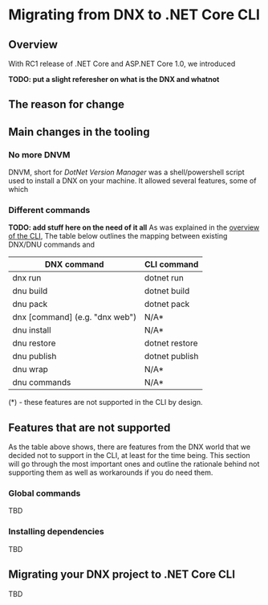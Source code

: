# Migrating from DNX to .NET Core CLI

## Overview
With RC1 release of .NET Core and ASP.NET Core 1.0, we introduced

**TODO: put a slight referesher on what is the DNX and whatnot**

## The reason for change

## Main changes in the tooling

### No more DNVM
DNVM, short for *DotNet Version Manager* was a shell/powershell script used to install a DNX on your machine. It allowed 
several features, some of which 

### Different commands
**TODO: add stuff here on the need of it all**
As was explained in the [overview of the CLI](overview.md), 
The table below outlines the mapping between existing DNX/DNU commands and 

| DNX command                    	| CLI command    	|
|--------------------------------	|----------------	|
| dnx run                        	| dotnet run     	|
| dnu build                      	| dotnet build   	|
| dnu pack                       	| dotnet pack    	|
| dnx [command] (e.g. "dnx web") 	| N/A\*            	|
| dnu install                    	| N/A\*            	|
| dnu restore                    	| dotnet restore 	|
| dnu publish                    	| dotnet publish 	|
| dnu wrap                       	| N/A\*            	|
| dnu commands                   	| N/A\*            	|

(\*) - these features are not supported in the CLI by design. 

## Features that are not supported
As the table above shows, there are features from the DNX world that we decided not to support in the CLI, at least for 
the time being. This section will go through the most important ones and outline the rationale behind not supporting 
them as well as workarounds if you do need them.

### Global commands
TBD

### Installing dependencies
TBD

## Migrating your DNX project to .NET Core CLI
TBD


